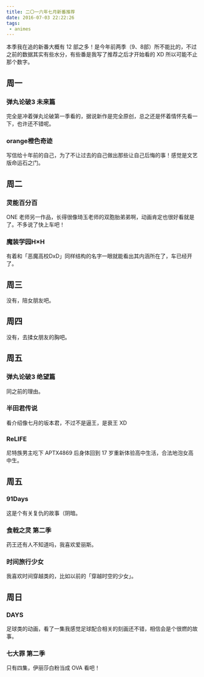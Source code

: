 ```yaml
---
title: 二〇一六年七月新番推荐
date: 2016-07-03 22:22:26
tags:
 - animes
---
```

本季我在追的新番大概有 12 部之多！是今年前两季（9、8部）所不能比的，不过之前的数据其实有些水分，有些番是我写了推荐之后才开始看的 XD 所以可能不止那个数字。

## 周一

### 弹丸论破3 未来篇

完全是冲着弹丸论破第一季看的，据说新作是完全原创，总之还是怀着情怀先看一下，也许还不错呢。

### orange橙色奇迹

写信给十年前的自己，为了不让过去的自己做出那些让自己后悔的事！感觉是文艺版命运石之门。

## 周二

### 灵能百分百

ONE 老师另一作品，长得很像琦玉老师的双胞胎弟弟啊，动画肯定也很好看就是了。不多说了快上车吧！

### 魔装学园H×H

有着和「恶魔高校DxD」同样结构的名字一眼就能看出其内涵所在了，车已经开了。

## 周三

没有，陪女朋友吧。

## 周四

没有，去揉女朋友的胸吧。

## 周五

### 弹丸论破3 绝望篇

同之前的理由。

### 半田君传说

看介绍像七月的坂本君，不过不是逼王，是衰王 XD

### ReLIFE

尼特族男主吃下 APTX4869 后身体回到 17 岁重新体验高中生活，合法地泡女高中生。

## 周五

### 91Days

这是个有关复仇的故事（阴暗。

### 食戟之灵 第二季

药王还有人不知道吗，我喜欢爱丽斯。

### 时间旅行少女

我喜欢时间穿越类的，比如以前的「穿越时空的少女」。

## 周日

### DAYS

足球类的动画，看了一集我感觉足球配合相关的刻画还不错，相信会是个很燃的故事。

### 七大罪 第二季

只有四集，伊丽莎白粉当成 OVA 看吧！
